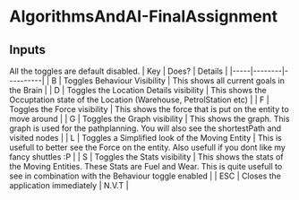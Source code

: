 # AlgorithmsAndAI-FinalAssignment

## Inputs
All the toggles are default disabled.
| Key | Does?  | Details  |
|-----|--------|----------|
|  B  | Toggles Behaviour Visibility  | This shows all current goals in the Brain  |
|  D  | Toggles the Location Details visibility  | This shows the Occuptation state of the Location (Warehouse, PetrolStation etc)   |
|  F  | Toggles the Force visibility   | This shows the force that is put on the entity to move around |
|  G  | Toggles the Graph visibility | This shows the graph. This graph is used for the pathplanning. You will also see the shortestPath and visited nodes |
|  L  | Toggles a Simplified look of the Moving Entity | This is usefull to better see the Force on the entity. Also usefull if you dont like my fancy shuttles :P | 
|  S  | Toggles the Stats visibility | This shows the stats of the Moving Entities. These Stats are Fuel and Wear. This is quite usefull to see in combination with the Behaviour toggle enabled |
| ESC | Closes the application immediately | N.V.T |
